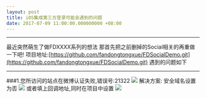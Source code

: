 ```yaml
---
layout: post
title: iOS集成第三方登录可能会遇到的问题
date: 2017-07-09 11:00:00.000000000 +08:00
---
```


---
最近突然萌生了做FDXXXX系列的想法
那首先把之前删掉的Social相关的再重做一下吧!
项目地址:[https://github.com/fandongtongxue/FDSocialDemo.git](https://github.com/fandongtongxue/FDSocialDemo.git)
遇到的问题如下

---
###1.您所访问的站点在微博认证失败,错误号:21322
![](http://om2bks7xs.bkt.clouddn.com/2017-07-09-iOS-social_question_1.png)
解决方案:
安全域名设置为否
![](http://om2bks7xs.bkt.clouddn.com/2017-07-09-iOS-social_answer_1_1.png)
或者填上回调地址,同时在项目中设置
![](http://om2bks7xs.bkt.clouddn.com/2017-07-09-iOS-social_answer_1_2.png)



